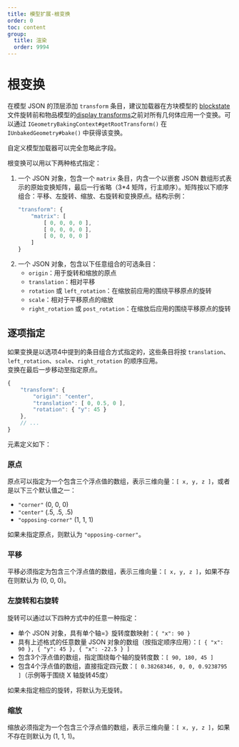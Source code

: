 ```yaml
---
title: 模型扩展-根变换
order: 0
toc: content
group:
  title: 渲染
  order: 9994
---
```

根变换
===============

在模型 JSON 的顶层添加 `transform` 条目，建议加载器在方块模型的 [blockstate] 文件旋转前和物品模型的[display transforms][displaytransform]之前对所有几何体应用一个变换。可以通过 `IGeometryBakingContext#getRootTransform()` 在 `IUnbakedGeometry#bake()` 中获得该变换。

自定义模型加载器可以完全忽略此字段。

根变换可以用以下两种格式指定：

1. 一个 JSON 对象，包含一个 `matrix` 条目，内含一个以嵌套 JSON 数组形式表示的原始变换矩阵，最后一行省略（3*4 矩阵，行主顺序）。矩阵按以下顺序组合：平移、左旋转、缩放、右旋转和变换原点。结构示例：
    ```js
    "transform": {
        "matrix": [
            [ 0, 0, 0, 0 ],
            [ 0, 0, 0, 0 ],
            [ 0, 0, 0, 0 ]
        ]
    }
    ```
2. 一个 JSON 对象，包含以下任意组合的可选条目：
    * `origin`：用于旋转和缩放的原点
    * `translation`：相对平移
    * `rotation` 或 `left_rotation`：在缩放前应用的围绕平移原点的旋转
    * `scale`：相对于平移原点的缩放
    * `right_rotation` 或 `post_rotation`：在缩放后应用的围绕平移原点的旋转

逐项指定
-------------------------

如果变换是以选项4中提到的条目组合方式指定的，这些条目将按 `translation`、`left_rotation`、`scale`、`right_rotation` 的顺序应用。  
变换在最后一步移动至指定原点。

```js
{
    "transform": {
        "origin": "center",
        "translation": [ 0, 0.5, 0 ],
        "rotation": { "y": 45 }
    },
    // ...
}
```

元素定义如下：

### 原点

原点可以指定为一个包含三个浮点值的数组，表示三维向量：`[ x, y, z ]`，或者是以下三个默认值之一：

* `"corner"` (0, 0, 0)
* `"center"` (.5, .5, .5)
* `"opposing-corner"` (1, 1, 1)

如果未指定原点，则默认为 `"opposing-corner"`。

### 平移

平移必须指定为包含三个浮点值的数组，表示三维向量：`[ x, y, z ]`，如果不存在则默认为 (0, 0, 0)。

### 左旋转和右旋转

旋转可以通过以下四种方式中的任意一种指定：

* 单个 JSON 对象，具有单个轴=》旋转度数映射：`{ "x": 90 }`
* 具有上述格式的任意数量 JSON 对象的数组（按指定顺序应用）：`[ { "x": 90 }, { "y": 45 }, { "x": -22.5 } ]`
* 包含3个浮点值的数组，指定围绕每个轴的旋转度数：`[ 90, 180, 45 ]`
* 包含4个浮点值的数组，直接指定四元数：`[ 0.38268346, 0, 0, 0.9238795 ]`（示例等于围绕 X 轴旋转45度）

如果未指定相应的旋转，将默认为无旋转。

### 缩放

缩放必须指定为一个包含三个浮点值的数组，表示三维向量：`[ x, y, z ]`，如果不存在则默认为 (1, 1, 1)。

[blockstate]: https://minecraft.wiki/w/Tutorials/Models#Block_states
[displaytransform]: ../modelloaders/transform.md